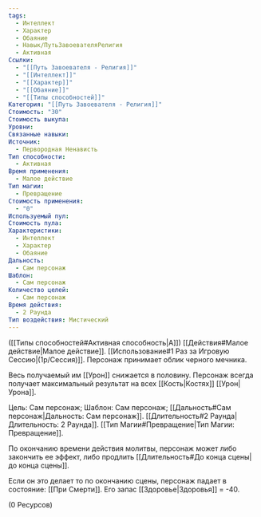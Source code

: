 ```yaml
---
tags:
  - Интеллект
  - Характер
  - Обаяние
  - Навык/ПутьЗавоевателяРелигия
  - Активная
Ссылки:
  - "[[Путь Завоевателя - Религия]]"
  - "[[Интеллект]]"
  - "[[Характер]]"
  - "[[Обаяние]]"
  - "[[Типы способностей]]"
Категория: "[[Путь Завоевателя - Религия]]"
Стоимость: "30"
Стоимость выкупа: 
Уровни: 
Связанные навыки: 
Источник:
  - Первородная Ненависть
Тип способности:
  - Активная
Время применения:
  - Малое действие
Тип магии:
  - Превращение
Стоимость применения:
  - "0"
Используемый пул: 
Стоимость пула: 
Характеристики:
  - Интеллект
  - Характер
  - Обаяние
Дальность:
  - Сам персонаж
Шаблон:
  - Сам персонаж
Количество целей:
  - Сам персонаж
Время действия:
  - 2 Раунда
Тип воздействия: Мистический
---
```

([[Типы способностей#Активная способность|А]]) [[Действия#Малое действие|Малое действие]]. [[Использование#1 Раз за Игровую Сессию|(1р/Сессия)]]. Персонаж принимает облик черного мечника.

Весь получаемый им [[Урон]] снижается в половину. Персонаж всегда получает максимальный результат на всех [[Кость|Костях]] [[Урон|Урона]]. 

Цель: Сам персонаж; Шаблон: Сам персонаж; [[Дальность#Сам персонаж|Дальность: Сам персонаж]]. [[Длительность#2 Раунда|Длительность: 2 Раунда]]. [[Тип Магии#Превращение|Тип Магии: Превращение]].

По окончанию времени действия молитвы, персонаж может либо закончить ее эффект, либо продлить [[Длительность#До конца сцены|до конца сцены]].

Если он это делает то по окончанию сцены, персонаж падает в состояние: [[При Смерти]]. Его запас [[Здоровье|Здоровья]] = -40.

(0 Ресурсов)